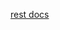 [rest docs](https://me-analyzingdata.tistory.com/entry/Rest-Docs-%EC%82%AC%EC%9A%A9%ED%95%98%EA%B8%B0) 